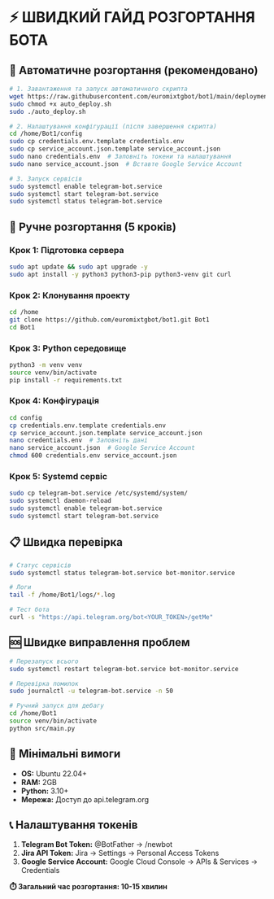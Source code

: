 # ⚡ ШВИДКИЙ ГАЙД РОЗГОРТАННЯ БОТА

## 🚀 Автоматичне розгортання (рекомендовано)

```bash
# 1. Завантаження та запуск автоматичного скрипта
wget https://raw.githubusercontent.com/euromixtgbot/bot1/main/deployment/auto_deploy.sh
sudo chmod +x auto_deploy.sh
sudo ./auto_deploy.sh

# 2. Налаштування конфігурації (після завершення скрипта)
cd /home/Bot1/config
sudo cp credentials.env.template credentials.env
sudo cp service_account.json.template service_account.json
sudo nano credentials.env  # Заповніть токени та налаштування
sudo nano service_account.json  # Вставте Google Service Account

# 3. Запуск сервісів
sudo systemctl enable telegram-bot.service
sudo systemctl start telegram-bot.service
sudo systemctl status telegram-bot.service
```

## 🔧 Ручне розгортання (5 кроків)

### Крок 1: Підготовка сервера
```bash
sudo apt update && sudo apt upgrade -y
sudo apt install -y python3 python3-pip python3-venv git curl
```

### Крок 2: Клонування проекту
```bash
cd /home
git clone https://github.com/euromixtgbot/bot1.git Bot1
cd Bot1
```

### Крок 3: Python середовище
```bash
python3 -m venv venv
source venv/bin/activate
pip install -r requirements.txt
```

### Крок 4: Конфігурація
```bash
cd config
cp credentials.env.template credentials.env
cp service_account.json.template service_account.json
nano credentials.env  # Заповніть дані
nano service_account.json  # Google Service Account
chmod 600 credentials.env service_account.json
```

### Крок 5: Systemd сервіс
```bash
sudo cp telegram-bot.service /etc/systemd/system/
sudo systemctl daemon-reload
sudo systemctl enable telegram-bot.service
sudo systemctl start telegram-bot.service
```

## 📋 Швидка перевірка

```bash
# Статус сервісів
sudo systemctl status telegram-bot.service bot-monitor.service

# Логи
tail -f /home/Bot1/logs/*.log

# Тест бота
curl -s "https://api.telegram.org/bot<YOUR_TOKEN>/getMe"
```

## 🆘 Швидке виправлення проблем

```bash
# Перезапуск всього
sudo systemctl restart telegram-bot.service bot-monitor.service

# Перевірка помилок
sudo journalctl -u telegram-bot.service -n 50

# Ручний запуск для дебагу
cd /home/Bot1
source venv/bin/activate
python src/main.py
```

## 🎯 Мінімальні вимоги

- **OS:** Ubuntu 22.04+
- **RAM:** 2GB
- **Python:** 3.10+
- **Мережа:** Доступ до api.telegram.org

## 📞 Налаштування токенів

1. **Telegram Bot Token:** @BotFather → /newbot
2. **Jira API Token:** Jira → Settings → Personal Access Tokens
3. **Google Service Account:** Google Cloud Console → APIs & Services → Credentials

**⏱️ Загальний час розгортання: 10-15 хвилин**
